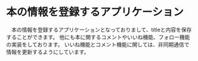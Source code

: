  # 本の情報を登録するアプリケーション
 　本の情報を登録するアプリケーションとなっておりまして、titleと内容を保存することができます。
   他にも本に関するコメントやいいね機能、フォロー機能の実装をしております。
   いいね機能とコメント機能に関しては、非同期通信で情報を更新するようにしています。
